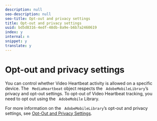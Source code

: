 ```yaml
---
description: null
seo-description: null
seo-title: Opt-out and privacy settings
title: Opt-out and privacy settings
uuid: bd5d8316-4edf-48db-8a9e-b6b7a2460619
index: y
internal: n
snippet: y
translate: y
---
```


# Opt-out and privacy settings

You can control whether Video Heartbeat activity is allowed on a specific device. The ` MediaHeartbeat` object respects the ` AdobeMobileLibrary`’s privacy and opt-out settings. To opt-out of Video Heartbeat tracking, you need to opt out using the ` AdobeMobile` Library. 

For more information on the ` AdobeMobileLibrary`’s opt-out and privacy settings, see [ Opt-Out and Privacy Settings](https://marketing.adobe.com/resources/help/en_US/mobile/android/privacy.html). 
